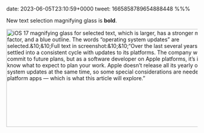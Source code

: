 date: 2023-06-05T23:10:59+0000
tweet: 1665858789654888448
%%%

New text selection magnifying glass is **bold**.

<img src="cebc14b46e.jpg" width="600" height="258" alt="iOS 17 magnifying glass for selected text, which is larger, has a stronger magnifying factor, and a blue outline. The words “operating system updates” are selected.&10;&10;Full text in screenshot:&10;&10;“Over the last several years, Apple has settled into a consistent cycle with updates to its platforms. The company won’t publicly commit to future plans, but as a software developer on Apple platforms, it’s important to know what to expect to plan your work. Apple doesn’t release all its yearly operating system updates at the same time, so some special considerations are needed for cross-platform apps — which is what this article will explore.”">
